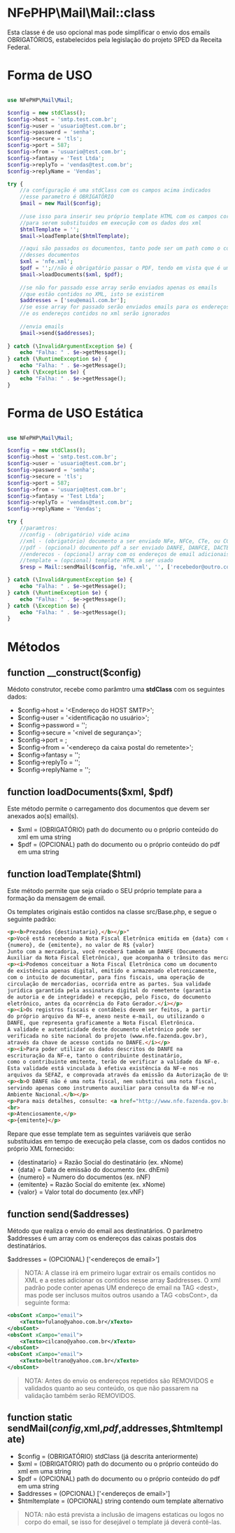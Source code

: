 # NFePHP\Mail\Mail::class

Esta classe é de uso opcional mas pode simplificar o envio dos emails OBRIGATÓRIOS, estabelecidos pela legislação do projeto SPED da Receita Federal.

# Forma de USO

```php

use NFePHP\Mail\Mail;

$config = new stdClass();
$config->host = 'smtp.test.com.br';
$config->user = 'usuario@test.com.br';
$config->password = 'senha';
$config->secure = 'tls';
$config->port = 587;
$config->from = 'usuario@test.com.br';
$config->fantasy = 'Test Ltda';
$config->replyTo = 'vendas@test.com.br';
$config->replyName = 'Vendas';

try {
    //a configuração é uma stdClass com os campos acima indicados
    //esse parametro é OBRIGATÓRIO
    $mail = new Mail($config);
    
    //use isso para inserir seu próprio template HTML com os campos corretos 
    //para serem substituidos em execução com os dados dos xml
    $htmlTemplate = '';
    $mail->loadTemplate($htmlTemplate);

    //aqui são passados os documentos, tanto pode ser um path como o conteudo
    //desses documentos
    $xml = 'nfe.xml';
    $pdf = '';//não é obrigatório passar o PDF, tendo em vista que é uma BOBAGEM
    $mail->loadDocuments($xml, $pdf);
    
    //se não for passado esse array serão enviados apenas os emails
    //que estão contidos no XML, isto se existirem
    $addresses = ['seu@email.com.br'];
    //se esse array for passado serão enviados emails para os endereços indicados apenas
    //e os endereços contidos no xml serão ignorados
    
    //envia emails
    $mail->send($addresses);
    
} catch (\InvalidArgumentException $e) {
    echo "Falha: " . $e->getMessage();
} catch (\RuntimeException $e) {
    echo "Falha: " . $e->getMessage();
} catch (\Exception $e) {
    echo "Falha: " . $e->getMessage();
}  

```

# Forma de USO Estática

```php

use NFePHP\Mail\Mail;

$config = new stdClass();
$config->host = 'smtp.test.com.br';
$config->user = 'usuario@test.com.br';
$config->password = 'senha';
$config->secure = 'tls';
$config->port = 587;
$config->from = 'usuario@test.com.br';
$config->fantasy = 'Test Ltda';
$config->replyTo = 'vendas@test.com.br';
$config->replyName = 'Vendas';

try {
    //paramtros:
    //config - (obrigatório) vide acima
    //xml - (obrigatório) documento a ser enviado NFe, NFCe, CTe, ou CCe, pode ser um path ou o arquivo em string
    //pdf - (opcional) documento pdf a ser enviado DANFE, DANFCE, DACTE, ou DACCE, pode ser um path ou o arquivo em string
    //enderecos - (opcional) array com os endereços de email adicionais para envio
    //template = (opcional) template HTML a ser usado 
    $resp = Mail::sendMail($config, 'nfe.xml', '', ['recebedor@outro.com.br'], '');

} catch (\InvalidArgumentException $e) {
    echo "Falha: " . $e->getMessage();
} catch (\RuntimeException $e) {
    echo "Falha: " . $e->getMessage();
} catch (\Exception $e) {
    echo "Falha: " . $e->getMessage();
}  
```


# Métodos

## function __construct($config)

Médoto construtor, recebe como parâmtro uma **stdClass** com os seguintes dados:
  
- $config->host = '<Endereço do HOST SMTP>';
- $config->user = '<identificação no usuário>';
- $config->password = '<senha de acesso>';
- $config->secure = '<nivel de segurança>';
- $config->port = <numero da porta>;
- $config->from = '<endereço da caixa postal do remetente>';
- $config->fantasy = '<Nome simplificado da Empresa>';
- $config->replyTo = '<caixa postal que podera receber uma resposta>';
- $config->replyName = '<Nome desse contato>';

## function loadDocuments($xml, $pdf)

Este método permite o carregamento dos documentos que devem ser anexados ao(s) email(s).

- $xml = (OBRIGATÓRIO) path do documento ou o próprio conteúdo do xml em uma string
- $pdf = (OPCIONAL) path do documento ou o próprio conteúdo do pdf em uma string

## function loadTemplate($html)

Este método permite que seja criado o SEU próprio template para a formação da mensagem de email.

Os templates originais estão contidos na classe src/Base.php, e segue o seguinte padrão:

```html
<p><b>Prezados {destinatario},</b></p>" 
<p>Você está recebendo a Nota Fiscal Eletrônica emitida em {data} com o número
{numero}, de {emitente}, no valor de R$ {valor}
Junto com a mercadoria, você receberá também um DANFE (Documento
Auxiliar da Nota Fiscal Eletrônica), que acompanha o trânsito das mercadorias.</p>
<p><i>Podemos conceituar a Nota Fiscal Eletrônica como um documento
de existência apenas digital, emitido e armazenado eletronicamente,
com o intuito de documentar, para fins fiscais, uma operação de
circulação de mercadorias, ocorrida entre as partes. Sua validade
jurídica garantida pela assinatura digital do remetente (garantia
de autoria e de integridade) e recepção, pelo Fisco, do documento
eletrônico, antes da ocorrência do Fato Gerador.</i></p>
<p><i>Os registros fiscais e contábeis devem ser feitos, a partir
do próprio arquivo da NF-e, anexo neste e-mail, ou utilizando o
DANFE, que representa graficamente a Nota Fiscal Eletrônica.
A validade e autenticidade deste documento eletrônico pode ser
verificada no site nacional do projeto (www.nfe.fazenda.gov.br),
através da chave de acesso contida no DANFE.</i></p>
<p><i>Para poder utilizar os dados descritos do DANFE na
escrituração da NF-e, tanto o contribuinte destinatário,
como o contribuinte emitente, terão de verificar a validade da NF-e.
Esta validade está vinculada à efetiva existência da NF-e nos
arquivos da SEFAZ, e comprovada através da emissão da Autorização de Uso.</i></p>
<p><b>O DANFE não é uma nota fiscal, nem substitui uma nota fiscal,
servindo apenas como instrumento auxiliar para consulta da NF-e no
Ambiente Nacional.</b></p>
<p>Para mais detalhes, consulte: <a href="http://www.nfe.fazenda.gov.br/">www.nfe.fazenda.gov.br</a></p>
<br>
<p>Atenciosamente,</p>
<p>{emitente}</p>
```

Repare que esse template tem as seguintes variáveis que serão substituidas em tempo de execução pela classe, com os dados contidos no próprio XML fornecido:

- {destinatario} = Razão Social do destinatário (ex. xNome)
- {data} = Data de emissão do documento (ex. dhEmi)
- {numero} = Numero do documentos (ex. nNF)
- {emitente} = Razão Social do emitente (ex. xNome)
- {valor} = Valor total do documento (ex.vNF)


## function send($addresses)

Método que realiza o envio do email aos destinatários. O parâmetro $addresses é um array com os endereços das caixas postais dos destinatários.

$addresses = (OPCIONAL) ['<endereços de email>']

> NOTA: A classe irá em primeiro lugar extrair os emails contidos no XML e a estes adicionar os contidos nesse array $addresses.
> O xml padrão pode conter apenas UM endereço de email na TAG \<dest\>, mas pode ser inclusos muitos outros usando a TAG \<obsCont\>, da seguinte forma:

```xml
<obsCont xCampo="email">
    <xTexto>fulano@yahoo.com.br</xTexto>
</obsCont>
<obsCont xCampo="email">
    <xTexto>cilcano@yahoo.com.br</xTexto>
</obsCont>
<obsCont xCampo="email">
    <xTexto>beltrano@yahoo.com.br</xTexto>
</obsCont>
```

> NOTA: Antes do envio os endereços repetidos são REMOVIDOS e validados quanto ao seu conteúdo, os que não passarem na validação também serão REMOVIDOS. 
 

## function static sendMail($config,$xml,$pdf,$addresses,$htmltemplate)

- $config = (OBRIGATÓRIO) stdClass (já descrita anteriormente)
- $xml = (OBRIGATÓRIO) path do documento ou o próprio conteúdo do xml em uma string
- $pdf = (OPCIONAL) path do documento ou o próprio conteúdo do pdf em uma string
- $addresses = (OPCIONAL) ['<endereços de email>']
- $htmltemplate = (OPCIONAL) string contendo oum template alternativo

> NOTA: não está prevista a inclusão de imagens estaticas ou logos no corpo do email, se isso for desejável o template já deverá contê-las.